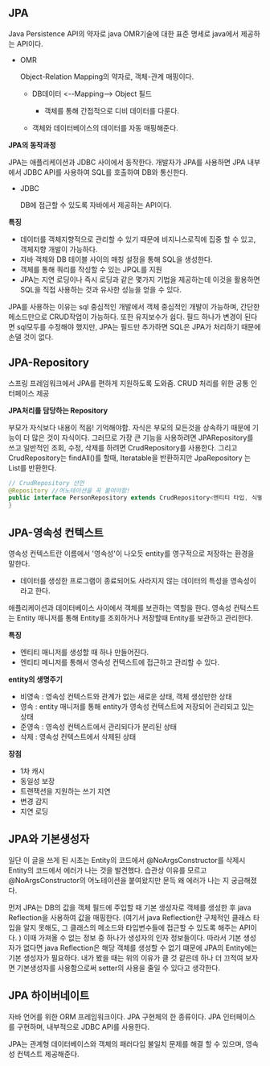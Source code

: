## JPA

Java Persistence API의 약자로 java OMR기술에 대한 표준 명세로 java에서 제공하는 API이다.

- OMR
  
  Object-Relation Mapping의 약자로, 객체-관계 매핑이다. 
  
  - DB데이터 <--Mapping--> Object 필드
    - 객체를 통해 간접적으로 디비 데이터를 다룬다.
  
  - 객체와 데이터베이스의 데이터를 자동 매핑해준다.



**JPA의 동작과정**

JPA는 애플리케이션과 JDBC 사이에서 동작한다. 개발자가 JPA를 사용하면 JPA 내부에서 JDBC API를 사용하여 SQL를 호출하여 DB와 통신한다. 

- JDBC

  DB에 접근할 수 있도록 자바에서 제공하는 API이다.



**특징**

- 데이터를 객체지향적으로 관리할 수 있기 때문에 비지니스로직에 집중 할 수 있고, 객체지향 개발이 가능하다.
- 자바 객체와 DB 테이블 사이의 매칭 설정을 통해 SQL을 생성한다.
- 객체를 통해 쿼리를 작성할 수 있는 JPQL를 지원
- JPA는 지연 로딩이나 즉시 로딩과 같은 몇가지 기법을 제공하는데 이것을 활용하면 SQL을 직접 사용하는 것과 유사한 성능을 얻을 수 있다.



JPA를 사용하는 이유는 sql 중심적인 개발에서 객체 중심적인 개발이 가능하며, 간단한 메소드만으로 CRUD작업이 가능하다. 또한 유지보수가 쉽다. 필드 하나가 변경이 된다면 sql모두를 수정해야 했지만, JPA는 필드만 추가하면 SQL은 JPA가 처리하기 때문에 손댈 것이 없다.





## JPA-Repository

스프링 프레임워크에서 JPA를 편하게 지원하도록 도와줌. CRUD 처리를 위한 공통 인터페이스 제공



**JPA처리를 담당하는 Repository**

부모가 자식보다 내용이 적음! 기억해야함. 자식은 부모의 모든것을 상속하기 때문에 기능이 더 많은 것이 자식이다. 그러므로 가장 큰 기능을 사용하려면 JPARepository를 쓰고 일반적인 조회, 수정, 삭제를 하려면 CrudRepository를 사용한다. 그리고 CrudRepository는 findAll()를 할때,  Iteratable을 반환하지만 JpaRepository 는 List를 반환한다.



```java
// CrudRepository 선언
@Repository //어노테이션을 꼭 붙여야함!
public interface PersonRepository extends CrudRepository<엔티티 타입, 식별자 타입> {
}
```





## JPA-영속성 컨텍스트

영속성 컨텍스트란 이름에서 '영속성'이 나오듯 entity를 영구적으로 저장하는 환경을 말한다. 

- 데이터를 생성한 프로그램이 종료되어도 사라지지 않는 데이터의 특성을 영속성이라고 한다.

애플리케이션과 데이터베이스 사이에서 객체를 보관하는 역할을 한다. 영속성 컨턱스트는 Entity 매니저를 통해 Entity를 조회하거나 저장할때 Entity를 보관하고 관리한다.



**특징**

- 엔티티 매니저를 생성할 때 하나 만들어진다.
- 엔티티 메니저를 통해서 영속성 컨텍스트에 접근하고 관리할 수 있다. 



**entity의 생명주기**

- 비영속 : 영속성 컨텍스트와 관계가 없는 새로운 상태, 객체 생성만한 상태
- 영속 : entity 매니저를 통해 entity가 영속성 컨텍스트에 저장되어 관리되고 있는 상태
- 준영속 : 영속성 컨텍스트에서 관리되다가 분리된 상태
- 삭제 : 영속성 컨텍스트에서 삭제된 상태



**장점**

- 1차 캐시
- 동일성 보장
- 트랜잭션을 지원하는 쓰기 지연
- 변경 감지
- 지연 로딩





## JPA와 기본생성자

일단 이 글을 쓰게 된 시초는 Entity의 코드에서 @NoArgsConstructor를 삭제시 Entity의 코드에서 에러가 나는 것을 발견했다. 습관상 이유를 모르고 @NoArgsConstructor의 어노테이션을 붙여왔지만 문득 왜 에러가 나는 지 궁금해졌다.



먼저 JPA는 DB의 값을 객체 필드에 주입할 때 기본 생성자로 객체를 생성한 후 java Reflection을 사용하여 값을 매핑한다. (여기서  java Reflection란 구체적인 클래스 타입을 알지 못해도, 그 클래스의 메소드와 타입변수들에 접근할 수 있도록 해주는 API이다. ) 이때 가져올 수 없는 정보 중 하나가 생성자의 인자 정보들이다. 따라서 기본 생성자가 없다면  java Reflection은 해당 객체를 생성할 수 없기 떄문에 JPA의 Entity에는 기본 생성자가 필요하다.
내가 봤을 때는 위의 이유가 클 것 같은데 하나 더 끄적여 보자면 기본생성자를 사용함으로써 setter의 사용을 줄일 수 있다고 생각한다.





## JPA 하이버네이트

자바 언어를 위한 ORM 프레임워크이다. JPA 구현체의 한 종류이다. JPA 인터페이스를 구현하며, 내부적으로 JDBC API를 사용한다.

JPA는 관계형 데이터베이스와 객체의 패러다임 불일치 문제를 해결 할 수 있으며, 영속성 컨텍스트 제공해준다.

